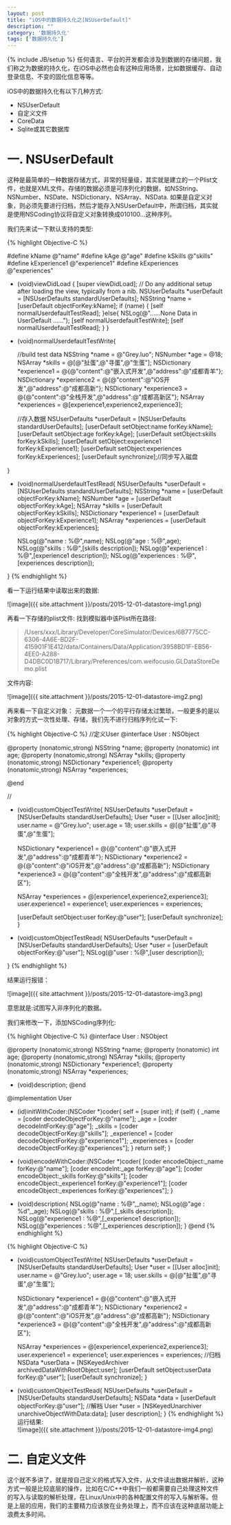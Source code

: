 ```yaml
---
layout: post
title: "iOS中的数据持久化之[NSUserDefault]"
description: ""
category: '数据持久化'
tags: ['数据持久化']
---
```

{% include JB/setup %}
任何语言、平台的开发都会涉及到数据的存储问题，我们称之为数据的持久化，在iOS中必然也会有这种应用场景，比如数据缓存、自动登录信息、不变的固化信息等等。

iOS中的数据持久化有以下几种方式: 

* NSUserDefault
* 自定义文件
* CoreData
* Sqlite或其它数据库

<!--more-->

# 一. NSUserDefault
这种是最简单的一种数据存储方式，非常的轻量级，其实就是建立的一个Plist文件，也就是XML文件。存储的数据必须是可序列化的数据，如NSString、NSNumber、NSDate、NSDictionary、NSArray、NSData.
如果是自定义对象，则必须先要进行归档，然后才能存入NSUserDefault中，所谓归档，其实就是使用NSCoding协议将自定义对象转换成010100...这种序列。

我们先来试一下默认支持的类型:

{% highlight Objective-C %}

#define kName @"name"
#define kAge  @"age"
#define kSkills @"skills"
#define kExperience1 @"experience1"
#define kExperiences @"experiences"


- (void)viewDidLoad {
    [super viewDidLoad];
    // Do any additional setup after loading the view, typically from a nib.
    NSUserDefaults *userDefault = [NSUserDefaults standardUserDefaults];
    NSString *name = [userDefault objectForKey:kName];
    if (name) {
        [self normalUserdefaultTestRead];
    }else{
        NSLog(@"......None Data in UserDefault ......");
        [self normalUserdefaultTestWrite];
        [self normalUserdefaultTestRead];
    }
}


- (void)normalUserdefaultTestWrite{
    
    //build test data
    NSString *name = @"Grey.luo";
    NSNumber *age = @18;
    NSArray *skills = @[@"扯蛋",@"寻蛋",@"生蛋"];
    NSDictionary *experience1 = @{@"content":@"嵌入式开发",@"address":@"成都青羊"};
    NSDictionary *experience2 = @{@"content":@"iOS开发",@"address":@"成都高新"};
    NSDictionary *experience3 = @{@"content":@"全栈开发",@"address":@"成都高新区"};
    NSArray *experiences = @[experience1,experience2,experience3];
    
    //存入数据
    NSUserDefaults *userDefault = [NSUserDefaults standardUserDefaults];
    [userDefault setObject:name forKey:kName];
    [userDefault setObject:age forKey:kAge];
    [userDefault setObject:skills forKey:kSkills];
    [userDefault setObject:experience1 forKey:kExperience1];
    [userDefault setObject:experiences forKey:kExperiences];
    [userDefault synchronize];//同步写入磁盘
    
}

- (void)normalUserdefaultTestRead{
    NSUserDefaults *userDefault = [NSUserDefaults standardUserDefaults];
    NSString *name = [userDefault objectForKey:kName];
    NSNumber *age = [userDefault objectForKey:kAge];
    NSArray *skills = [userDefault objectForKey:kSkills];
    NSDictionary *experience1 = [userDefault objectForKey:kExperience1];
    NSArray *experiences  = [userDefault objectForKey:kExperiences];
    
    NSLog(@"name : %@",name);
    NSLog(@"age : %@",age);
    NSLog(@"skills : %@",[skills description]);
    NSLog(@"experience1 : %@",[experience1 description]);
    NSLog(@"experiences : %@",[experiences description]);
    
}
{% endhighlight %}  

看一下运行结果中读取出来的数据:

![image]({{ site.attachment }}/posts/2015-12-01-datastore-img1.png)   

再看一下存储的plist文件:
找到模拟器中该Plist所在路径:

> /Users/xxx/Library/Developer/CoreSimulator/Devices/6B7775CC-6306-4A6E-BD2F-415901F1E412/data/Containers/Data/Application/3958BD1F-EB56-4EE0-A288-D4DBC0D1B717/Library/Preferences/com.weifocusio.GLDataStoreDemo.plist

文件内容:

![image]({{ site.attachment }}/posts/2015-12-01-datastore-img2.png)   


再来看一下自定义对象：
元数据一个一个的平行存储太过繁琐，一般更多的是以对象的方式一次性处理、存储，我们先不进行归档序列化试一下:

{% highlight Objective-C %}
//定义User
@interface User : NSObject

@property (nonatomic,strong) NSString *name;
@property (nonatomic)  int age;
@property (nonatomic,strong) NSArray *skills;
@property (nonatomic,strong) NSDictionary *experience1;
@property (nonatomic,strong) NSArray *experiences;

@end

//
- (void)customObjectTestWrite{
    NSUserDefaults *userDefault = [NSUserDefaults standardUserDefaults];
    User *user = [[User alloc]init];
    user.name = @"Grey.luo";
    user.age = 18;
    user.skills = @[@"扯蛋",@"寻蛋",@"生蛋"];
    
    NSDictionary *experience1 = @{@"content":@"嵌入式开发",@"address":@"成都青羊"};
    NSDictionary *experience2 = @{@"content":@"iOS开发",@"address":@"成都高新"};
    NSDictionary *experience3 = @{@"content":@"全栈开发",@"address":@"成都高新区"};

    NSArray *experiences = @[experience1,experience2,experience3];
    user.experience1 = experience1;
    user.experiences = experiences;
    
    
    [userDefault setObject:user forKey:@"user"];
    [userDefault synchronize];
}


- (void)customObjectTestRead{
    NSUserDefaults *userDefault = [NSUserDefaults standardUserDefaults];
    User *user = [userDefault objectForKey:@"user"];
    NSLog(@"user : %@",[user description]);
    
}
{% endhighlight %}  

结果运行报错：

![image]({{ site.attachment }}/posts/2015-12-01-datastore-img3.png)   

意思就是:试图写入非序列化的数据。

我们来修改一下，添加NSCoding序列化:

{% highlight Objective-C %}
@interface User : NSObject<NSCoding>

@property (nonatomic,strong) NSString *name;
@property (nonatomic)  int age;
@property (nonatomic,strong) NSArray *skills;
@property (nonatomic,strong) NSDictionary *experience1;
@property (nonatomic,strong) NSArray *experiences;

- (void)description;
@end

@implementation User
- (id)initWithCoder:(NSCoder *)coder{
    self = [super init];
    if (self) {
        _name = [coder decodeObjectForKey:@"name"];
        _age = [coder decodeIntForKey:@"age"];
        _skills = [coder decodeObjectForKey:@"skills"];
        _experience1 = [coder decodeObjectForKey:@"experience1"];
        _experiences = [coder decodeObjectForKey:@"experiences"];
    }
    return self;
}

- (void)encodeWithCoder:(NSCoder *)coder{
    [coder encodeObject:_name forKey:@"name"];
    [coder encodeInt:_age forKey:@"age"];
    [coder encodeObject:_skills forKey:@"skills"];
    [coder encodeObject:_experience1 forKey:@"experience1"];
    [coder encodeObject:_experiences forKey:@"experiences"];
}

- (void)description{
    NSLog(@"name : %@",_name);
    NSLog(@"age : %d",_age);
    NSLog(@"skills : %@",[_skills description]);
    NSLog(@"experience1 : %@",[_experience1 description]);
    NSLog(@"experiences : %@",[_experiences description]);
}
@end
{% endhighlight %}  



{% highlight Objective-C %}
- (void)customObjectTestWrite{
    NSUserDefaults *userDefault = [NSUserDefaults standardUserDefaults];
    User *user = [[User alloc]init];
    user.name = @"Grey.luo";
    user.age = 18;
    user.skills = @[@"扯蛋",@"寻蛋",@"生蛋"];
    
    NSDictionary *experience1 = @{@"content":@"嵌入式开发",@"address":@"成都青羊"};
    NSDictionary *experience2 = @{@"content":@"iOS开发",@"address":@"成都高新"};
    NSDictionary *experience3 = @{@"content":@"全栈开发",@"address":@"成都高新区"};

    NSArray *experiences = @[experience1,experience2,experience3];
    user.experience1 = experience1;
    user.experiences = experiences;
    //归档
    NSData *userData = [NSKeyedArchiver archivedDataWithRootObject:user];
    [userDefault setObject:userData forKey:@"user"];
    [userDefault synchronize];
}


- (void)customObjectTestRead{
    NSUserDefaults *userDefault = [NSUserDefaults standardUserDefaults];
    NSData *data = [userDefault objectForKey:@"user"];
    //解档
    User *user = [NSKeyedUnarchiver unarchiveObjectWithData:data];
    [user description];
}
{% endhighlight %}  
运行结果:  
![image]({{ site.attachment }}/posts/2015-12-01-datastore-img4.png)   

# 二. 自定义文件
这个就不多讲了，就是按自己定义的格式写入文件，从文件读出数据并解析，这种方式一般是比较底层的操作，比如在C/C++中我们一般都需要自己处理这种文件的写入与读取的解析处理，在Linux/Unix中的各种配置文件的写入与解析等。但是上层的应用，我们的主要精力应该放在业务处理上，而不应该在这种底层功能上浪费太多时间。

